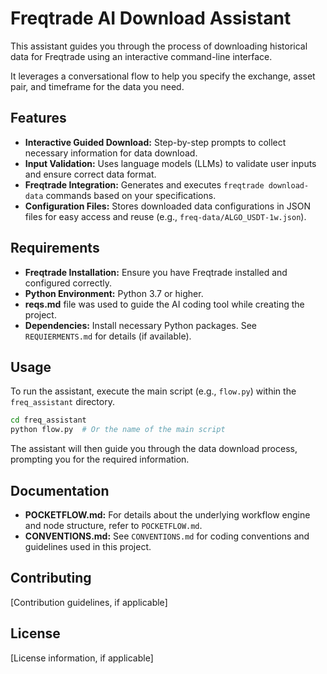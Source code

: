 # Freqtrade AI Download Assistant

This assistant guides you through the process of downloading historical data for Freqtrade using an interactive command-line interface.

It leverages a conversational flow to help you specify the exchange, asset pair, and timeframe for the data you need.

## Features

*   **Interactive Guided Download:**  Step-by-step prompts to collect necessary information for data download.
*   **Input Validation:**  Uses language models (LLMs) to validate user inputs and ensure correct data format.
*   **Freqtrade Integration:**  Generates and executes `freqtrade download-data` commands based on your specifications.
*   **Configuration Files:** Stores downloaded data configurations in JSON files for easy access and reuse (e.g., `freq-data/ALGO_USDT-1w.json`).

## Requirements

*   **Freqtrade Installation:**  Ensure you have Freqtrade installed and configured correctly.
*   **Python Environment:**  Python 3.7 or higher.
*   **reqs.md** file was used to guide the AI coding tool while creating the project.
*   **Dependencies:**  Install necessary Python packages. See `REQUIERMENTS.md` for details (if available).

## Usage

To run the assistant, execute the main script (e.g., `flow.py`) within the `freq_assistant` directory.

```bash
cd freq_assistant
python flow.py  # Or the name of the main script
```

The assistant will then guide you through the data download process, prompting you for the required information.

## Documentation

*   **POCKETFLOW.md:**  For details about the underlying workflow engine and node structure, refer to `POCKETFLOW.md`.
*   **CONVENTIONS.md:**  See `CONVENTIONS.md` for coding conventions and guidelines used in this project.

## Contributing

[Contribution guidelines, if applicable]

## License

[License information, if applicable]
